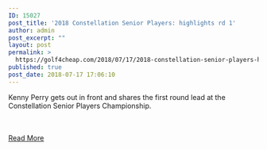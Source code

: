 ```yaml
---
ID: 15027
post_title: '2018 Constellation Senior Players: highlights rd 1'
author: admin
post_excerpt: ""
layout: post
permalink: >
  https://golf4cheap.com/2018/07/17/2018-constellation-senior-players-highlights-rd-1/
published: true
post_date: 2018-07-17 17:06:10
---
```

<p>Kenny Perry gets out in front and shares the first round lead at the Constellation Senior Players Championship.</p><br><br><a href="https://www.golfchannel.com/video/perry-top-constellation-senior-players-championship/">Read More</a>